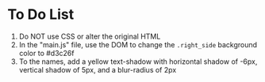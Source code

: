 # To Do List
1. Do NOT use CSS or alter the original HTML
2. In the "main.js" file, use the DOM to change the `.right_side` background color to #d3c26f
3. To the names, add a yellow text-shadow with horizontal shadow of -6px, vertical shadow of 5px, and a blur-radius of 2px  